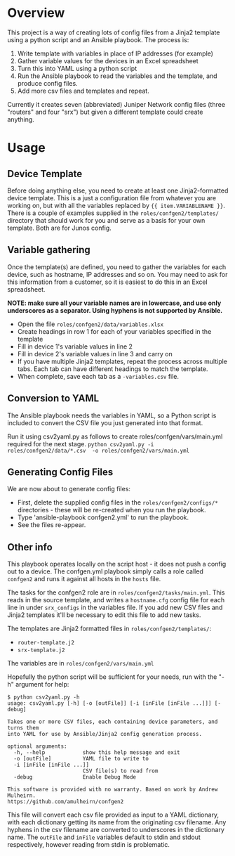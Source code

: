 # Overview
This project is a way of creating lots of config files from a Jinja2 template
using a python script and an Ansible playbook.  The process is:


1. Write template with variables in place of IP addresses (for example)
2. Gather variable values for the devices in an Excel spreadsheet
3. Turn this into YAML using a python script
4. Run the Ansible playbook to read the variables and the template, and produce
config files.
5. Add more csv files and templates and repeat.

Currently it creates seven (abbreviated) Juniper Network config files
(three "routers" and four "srx") but given a different template could create
anything.

# Usage

## Device Template
Before doing anything else, you need to create at least one Jinja2-formatted
device template.  This is a just a configuration file from whatever you are
working on, but with all the variables replaced by `{{ item.VARIABLENAME }}`.
There is a couple of examples supplied in the
`roles/confgen2/templates/` directory
that should work for you and serve as a basis for your own template.  Both are
for Junos config.

## Variable gathering
Once the template(s) are defined, you need to gather the variables for each
device, such as hostname, IP addresses and so on.  You may need to ask for this
information from a customer, so it is easiest to do this in an Excel
spreadsheet.

**NOTE: make sure all your variable names are in lowercase, and use only
underscores as a separator.  Using hyphens is not supported by Ansible.**

- Open the file `roles/confgen2/data/variables.xlsx`
- Create headings in row 1 for each of your variables specified in the template
- Fill in device 1's variable values in line 2
- Fill in device 2's variable values in line 3 and carry on
- If you have multiple Jinja2 templates, repeat the process across multiple
tabs. Each tab can have different headings to match the template.
- When complete, save each tab as a `-variables.csv` file.

## Conversion to YAML
The Ansible playbook needs the variables in YAML, so a Python script is included
to convert the CSV file you just generated into that format.

Run it using csv2yaml.py as follows to create roles/confgen/vars/main.yml
required for the next stage.
    `python csv2yaml.py -i roles/confgen2/data/*.csv  -o roles/confgen2/vars/main.yml`

## Generating Config Files

We are now about to generate config files:

- First, delete the supplied config files in the `roles/confgen2/configs/*`
directories - these will be re-created when you run the playbook.
- Type 'ansible-playbook confgen2.yml' to run the playbook.
- See the files re-appear.

## Other info
This playbook operates locally on the script host - it does not push a config
out to a device.
The confgen.yml playbook simply calls a role called `confgen2` and runs it against all hosts in the `hosts` file.

The tasks for the confgen2 role are in `roles/confgen2/tasks/main.yml`.  This
reads in the source template, and writes a `hostname.cfg` config file for each
line in under `srx_configs` in the variables file.  If you add new CSV files and
Jinja2  templates it'll be necessary to edit this file to add new tasks.

The templates are Jinja2 formatted files in `roles/confgen2/templates/`:
- `router-template.j2`
- `srx-template.j2`

The variables are in `roles/confgen2/vars/main.yml`

Hopefully the python script will be sufficient for your needs, run with the
"-h" argument for help:

    $ python csv2yaml.py -h
    usage: csv2yaml.py [-h] [-o [outFile]] [-i [inFile [inFile ...]]] [-debug]

    Takes one or more CSV files, each containing device parameters, and turns them
    into YAML for use by Ansible/Jinja2 config generation process.

    optional arguments:
      -h, --help            show this help message and exit
      -o [outFile]          YAML file to write to
      -i [inFile [inFile ...]]
                            CSV file(s) to read from
      -debug                Enable Debug Mode

    This software is provided with no warranty. Based on work by Andrew Mulheirn.
    https://github.com/amulheirn/confgen2

This file will convert each csv file provided as input to a YAML dictionary,
with each dictionary getting its name from the originating csv filename.
Any hyphens in the csv filename are converted to underscores in the dictionary
name.  The `outFile` and `inFile` variables default to stdin and stdout
respectively, however reading from stdin is problematic.

